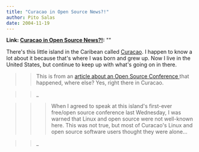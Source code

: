 ```yaml
---
title: "Curacao in Open Source News?!"
author: Pito Salas
date: 2004-11-19
---
```


**Link: [Curacao in Open Source News?!](None):** ""

There's this little island in the Caribean called
[Curacao](<http://en.wikipedia.org/wiki/Cura%E7ao>). I happen to know a lot
about it because that's where I was born and grew up. Now I live in the United
States, but continue to keep up with what's going on in there.

>>

>> This is from an [article about an Open Source Conference
](<http://trends.newsforge.com/trends/04/11/16/1854201.shtml?tid=148&tid=18&tid=150&tid=2&tid=37&tid=132>)that
happened, where else? Yes, right there in Curacao.

>>

>> _

>>

>>> When I agreed to speak at this island's first-ever free/open source
conference last Wednesday, I was warned that Linux and open source were not
well-known here. This was not true, but most of Curacao's Linux and open
source software users thought they were alone…

>>

>> _



